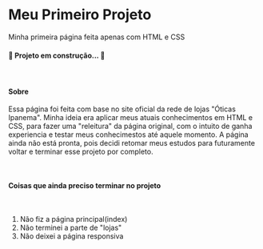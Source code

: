 # Meu Primeiro Projeto 
 Minha primeira página feita apenas com HTML e CSS
<br>

<h4 aling="center">
    🚧 Projeto em construção... 🚧
</h4>
<br>

<h4>Sobre</h4>

<p>Essa página foi feita com base no site oficial da rede de lojas "Óticas Ipanema". Minha ideia era aplicar meus atuais conhecimentos em HTML e CSS, para fazer uma "releitura" da página original, com o intuito de ganha experiencia e testar meus conhecimestos até aquele momento. A página ainda não está pronta, pois decidi retomar meus estudos para futuramente voltar e terminar esse projeto por completo.</p>
<br>

<h4>
    Coisas que ainda preciso terminar no projeto
</h4> 
<br>

<ol>
    <li>Não fiz a página principal(index)</li> 
    <li>Não terminei a parte de "lojas"</li>
    <li>Não deixei a página responsiva</li>
</ol>




